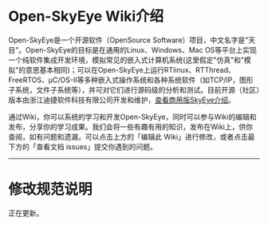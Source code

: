 # Open-SkyEye Wiki介绍

Open-SkyEye是一个开源软件（OpenSource Software）项目，中文名字是"天目"。Open-SkyEye的目标是在通用的Linux、Windows、Mac OS等平台上实现一个纯软件集成开发环境，模拟常见的嵌入式计算机系统(这里假定"仿真"和"模拟"的意思基本相同)；可以在Open-SkyEye上运行RTlinux、RTThread、FreeRTOS、μC/OS-II等多种嵌入式操作系统和各种系统软件（如TCP/IP，图形子系统，文件子系统等），并可对它们进行源码级的分析和测试。目前开源（社区）版本由浙江迪捷软件科技有限公司开发和维护，[查看商用版SkyEye介绍](https://www.digiproto.com/product/24.html)。

通过Wiki，你可以系统的学习和开发Open-SkyEye，同时可以参与Wiki的编辑和发布，分享你的学习成果。我们会将一些有趣有用的知识，发布在Wiki上，供你查阅，如有问题和遗漏，可以点击上方的「编辑此 Wiki」进行修改，或者点击最下方的「查看文档 issues」提交你遇到的问题。

****

# 修改规范说明

正在更新。